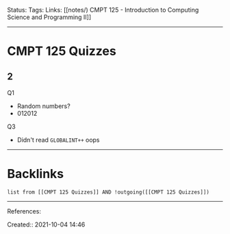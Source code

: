 Status: 
Tags: 
Links: [[notes/) CMPT 125 - Introduction to Computing Science and Programming II]]
___
# CMPT 125 Quizzes
## 2
Q1
- Random numbers?
- 012012



Q3
- Didn't read `GLOBALINT++` oops
___
# Backlinks
```dataview
list from [[CMPT 125 Quizzes]] AND !outgoing([[CMPT 125 Quizzes]])
```
___
References:

Created:: 2021-10-04 14:46
